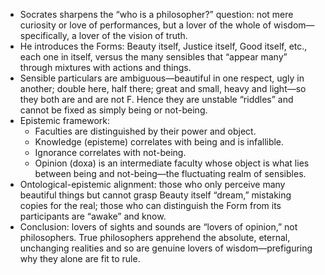 - Socrates sharpens the “who is a philosopher?” question: not mere curiosity or love of performances, but a lover of the whole of wisdom—specifically, a lover of the vision of truth.
- He introduces the Forms: Beauty itself, Justice itself, Good itself, etc., each one in itself, versus the many sensibles that “appear many” through mixtures with actions and things.
- Sensible particulars are ambiguous—beautiful in one respect, ugly in another; double here, half there; great and small, heavy and light—so they both are and are not F. Hence they are unstable “riddles” and cannot be fixed as simply being or not-being.
- Epistemic framework:
  - Faculties are distinguished by their power and object.
  - Knowledge (episteme) correlates with being and is infallible.
  - Ignorance correlates with not-being.
  - Opinion (doxa) is an intermediate faculty whose object is what lies between being and not-being—the fluctuating realm of sensibles.
- Ontological-epistemic alignment: those who only perceive many beautiful things but cannot grasp Beauty itself “dream,” mistaking copies for the real; those who can distinguish the Form from its participants are “awake” and know.
- Conclusion: lovers of sights and sounds are “lovers of opinion,” not philosophers. True philosophers apprehend the absolute, eternal, unchanging realities and so are genuine lovers of wisdom—prefiguring why they alone are fit to rule.